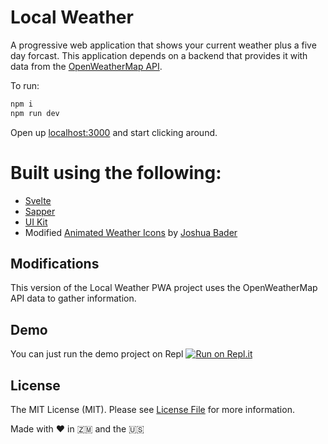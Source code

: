 # Local Weather

A progressive web application that shows your current weather plus a five day forcast. This application depends on a backend that provides it with data from the [OpenWeatherMap API](https://openweathermap.org/api).

To run:
```bash
npm i
npm run dev
```

Open up [localhost:3000](http://localhost:3000) and start clicking around.

# Built using the following:

- [Svelte](https://svelte.dev) 
- [Sapper](https://sapper.svelte.dev) 
- [UI Kit](https://getuikit.com/docs/card) 
- Modified [Animated Weather Icons](https://codepen.io/joshbader/pen/EjXgqr)  by [Joshua Bader](https://joshuabader.com/)

## Modifications

This version of the Local Weather PWA project uses the OpenWeatherMap API data to gather information.

## Demo
You can just run the demo project on Repl
[![Run on Repl.it](https://repl.it/badge/github/callowaysutton/local-weather-pwa)](https://repl.it/github/callowaysutton/local-weather-pwa)

## License

The MIT License (MIT). Please see [License File](LICENSE.md) for more information.

Made with :heart: in :zambia: and the :us:
